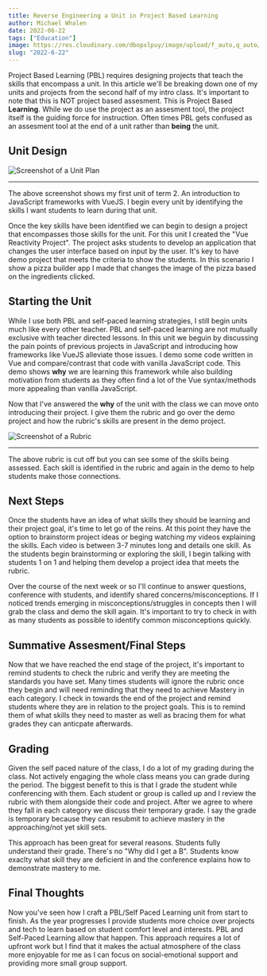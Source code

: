 ```yaml
---
title: Reverse Engineering a Unit in Project Based Learning 
author: Michael Whalen
date: 2022-06-22
tags: ["Education"]
image: https://res.cloudinary.com/dbopxlpuy/image/upload/f_auto,q_auto/v1656025140/Articles/groupwork_bdulrb.jpg
slug: "2022-6-22" 
---
```


Project Based Learning (PBL) requires designing projects that teach the skills that encompass a unit. In this article we'll be breaking down one of my units and projects from the second half of my intro class. It's important to note that this is NOT project based assesment. This is Project Based **Learning**. While we do use the project as an assesment tool, the project itself is the guiding force for instruction. Often times PBL gets confused as an assesment tool at the end of a unit rather than **being** the unit. 

## Unit Design

![Screenshot of a Unit Plan](https://res.cloudinary.com/dbopxlpuy/image/upload/c_scale,f_auto,q_auto,w_600/v1656025221/Articles/PBL_unit_yk9rzg.png)

---  

The above screenshot shows my first unit of term 2. An introduction to JavaScript frameworks with VueJS. I begin every unit by identifying the skills I want students to learn during that unit. 

Once the key skills have been identified we can begin to design a project that encompasses those skills for the unit. For this unit I created the "Vue Reactivity Project". The project asks students to develop an application that changes the user interface based on input by the user. It's key to have demo project that meets the criteria to show the students. In this scenario I show a pizza builder app I made that changes the image of the pizza based on the ingredients clicked. 

## Starting the Unit

While I use both PBL and self-paced learning strategies, I still begin units much like every other teacher. PBL and self-paced learning are not mutually exclusive with teacher directed lessons. In this unit we beguin by discussing the pain points of previous projects in JavaScript and introducing how frameworks like VueJS alleviate those issues. I demo some code written in Vue and compare/contrast that code with vanilla JavaScript code. This demo shows **why** we are learning this framework while also building motivation from students as they often find a lot of the Vue syntax/methods more appealing than vanilla JavaScript. 

Now that I've answered the **why** of the unit with the class we can move onto introducing their project. I give them the rubric and go over the demo project and how the rubric's skills are present in the demo project. 


![Screenshot of a Rubric](https://res.cloudinary.com/dbopxlpuy/image/upload/c_scale,f_auto,q_auto,w_700/v1656025221/Articles/PBL-2_rk5g9x.png)



---

The above rubric is cut off but you can see some of the skills being assessed. Each skill is identified in the rubric and again in the demo to help students make those connections. 

## Next Steps

Once the students have an idea of what skills they should be learning and their project goal, it's time to let go of the reins. At this point they have the option to brainstorm project ideas or beging watching my videos explaining the skills. Each video is between 3-7 minutes long and details one skill. As the students begin brainstorming or exploring the skill, I begin talking with students 1 on 1 and helping them develop a project idea that meets the rubric. 

Over the course of the next week or so I'll continue to answer questions, conference with students, and identify shared concerns/misconceptions. If I noticed trends emerging in misconceptions/struggles in concepts then I will grab the class and demo the skill again. It's important to try to check in with as many students as possible to identify common misconceptions quickly. 

## Summative Assesment/Final Steps

Now that we have reached the end stage of the project, it's important to remind students to check the rubric and verify they are meeting the standards you have set. Many times students will ignore the rubric once they begin and will need reminding that they need to achieve Mastery in each category. I check in towards the end of the project and remind students where they are in relation to the project goals. This is to remind them of what skills they need to master as well as bracing them for what grades they can anticpate afterwards. 

## Grading

Given the self paced nature of the class, I do a lot of my grading during the class. Not actively engaging the whole class means you can grade during the period. The biggest benefit to this is that I grade the student while conferencing with them. Each student or group is called up and I review the rubric with them alongside their code and project. After we agree to where they fall in each category we discuss their temporary grade. I say the grade is temporary because they can resubmit to achieve mastery in the approaching/not yet skill sets. 

This approach has been great for several reasons. Students fully understand their grade. There's no "Why did I get a B". 
Students know exaclty what skill they are deficient in and the conference explains how to demonstrate mastery to me. 
   
## Final Thoughts
Now you've seen how I craft a PBL/Self Paced Learning unit from start to finish. As the year progresses I provide students more choice over projects and tech to learn based on  student comfort level and interests. PBL and Self-Paced Learning allow that happen. This approach requires a lot of upfront work but I find that it makes the actual atmosphere of the class more enjoyable for me as I can focus on social-emotional support and providing more small group support. 


